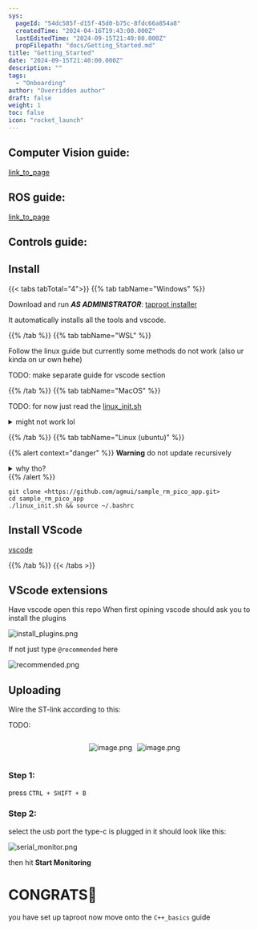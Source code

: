 ```yaml
---
sys:
  pageId: "54dc585f-d15f-45d0-b75c-8fdc66a854a8"
  createdTime: "2024-04-16T19:43:00.000Z"
  lastEditedTime: "2024-09-15T21:40:00.000Z"
  propFilepath: "docs/Getting_Started.md"
title: "Getting_Started"
date: "2024-09-15T21:40:00.000Z"
description: ""
tags:
  - "Onboarding"
author: "Overridden author"
draft: false
weight: 1
toc: false
icon: "rocket_launch"
---
```


## Computer Vision guide:

[link_to_page](86d45bc0-388b-4d26-8848-44f255f73d0e)

## ROS guide:

[link_to_page](3c76c1de-ec8f-46d6-8b0a-294005edc2d5)

## Controls guide:

## Install

{{< tabs tabTotal="4">}}
{{% tab tabName="Windows" %}}

Download and run _**AS ADMINISTRATOR**_: [taproot installer](https://github.com/Thornbots/TeachingFreshies/releases/tag/1.0)

It automatically installs all the tools and vscode.

{{% /tab %}}
{{% tab tabName="WSL" %}}

Follow the linux guide but currently some methods do not work (also ur kinda on ur own hehe)

TODO: make separate guide for vscode section

{{% /tab %}}
{{% tab tabName="MacOS" %}}

TODO: for now just read the [linux_init.sh](https://github.com/agmui/sample_rm_pico_app/blob/main/linux_init.sh)

<details>
<summary>might not work lol</summary>

`brew install libusb pkg-config`

Next install: [vscode](https://code.visualstudio.com/Download)

</details>

{{% /tab %}}
{{% tab tabName="Linux (ubuntu)" %}}

{{% alert context="danger" %}}
**Warning** do not update recursively
<details>
<summary>why tho?</summary>
There are some submodules that may go on for a while (like tinyusb) and I highly
recommend you don't need to get them.
If you want to see what submodules I update just look in `linux_init.sh`
</details>
{{% /alert %}}

```shell
git clone <https://github.com/agmui/sample_rm_pico_app.git>
cd sample_rm_pico_app
./linux_init.sh && source ~/.bashrc
```

## Install VScode

[vscode](https://code.visualstudio.com/Download)

{{% /tab %}}
{{< /tabs >}}

## VScode extensions

Have vscode open this repo
When first opining vscode should ask you to install the plugins

![install_plugins.png](https://prod-files-secure.s3.us-west-2.amazonaws.com/d518164a-d88e-44d1-a4ee-3adb3bd8bce0/89bd30f0-1825-4e77-867b-0a41ce370880/install_plugins.png?X-Amz-Algorithm=AWS4-HMAC-SHA256&X-Amz-Content-Sha256=UNSIGNED-PAYLOAD&X-Amz-Credential=ASIAZI2LB4663O67EMTF%2F20250203%2Fus-west-2%2Fs3%2Faws4_request&X-Amz-Date=20250203T160834Z&X-Amz-Expires=3600&X-Amz-Security-Token=IQoJb3JpZ2luX2VjEAAaCXVzLXdlc3QtMiJHMEUCIFZVEFyg%2FsWfiFJFjPoFdNkAVEzCKGbdZp2oHO00n0xZAiEAyIbMK1NkyUl6V%2FLibWJk%2FDh6BbpszsexGhORvKXcxzgq%2FwMIGRAAGgw2Mzc0MjMxODM4MDUiDCglFUMub%2Fey08vVRircA%2BTOsn1U%2FtpGO%2BSSnNK%2FMK4K%2BHLD1rk9%2Bpon9fs%2FyYtKSm9rekHArwIIfjXCiVdX5xULMd%2BFp4DSklxlt79Z7QH%2FRr3UCxity3js0qAqVeZcsN0phxBtxG8PP9nmzQ%2FVxkhA3jkEOTVwGRrykgsVLvf9voi4IoMLyL1HL2rcbPf9g4Cz8LK3bkdzgNTWjTizqiN2wXRaK%2FqJN9JXKQnAFQQ3kJUZVWk1kYbLRmFPT43v0Zqy7SpZPjv3%2Bu4BcnN085MDt28BomUODaX%2B%2FQVbOG4M%2BLNej17p3pqyL%2BWNxmM5%2BI%2FTak17PxSXtIF8AXuXA8zudNomHixUui1z8knBegkkiSSHJ4uLu6f%2Fvnret0NO2eVkgPyNz1BrfJZgP5g8f4wx%2FeOj%2B0rueqQ1TCm3YAg7BjcKbS%2B8M8%2BmXvuKmR%2BX1m4Y87TzGgwifSSslleoxk%2FimM8IjdQkkSq07xZVPXDsYlFdC5Lu99Aol4v9SiN84q95SFg3WdjwPkrTTz4hYJkJwmjK1%2Fp1b5pf9QmIJVRX4vckmXWe9sC389zIp4Z5YzId7xBS0Kw6sFkMxg6awxmjw0MOTD41BMuFxv91ycTg5c3i2zDL6qEAHaZN3RGIeu37niWM6T0a8j51MKvMg70GOqUBbP06ZcSG6G%2B1mQf%2FSTa2aXBOcPW3NAwH2G8P7eMluaYxrjh%2FIOaQi1oexHY7WFqvKLL8ddzIyUGk%2Fo1CRWK1h1WN4FiXItwM6VcbPKeBQlGDiWPt%2BNEZU%2BkJCpW6MnwtCimM2Z1584dr3OobQ0KrxCLt%2FP9eAFi543lDrsFR2Yykk19pWLE1kaGvhWVdCs0cUc55D2Q7kAcWKHjoHSNshVKuQ1QK&X-Amz-Signature=9ccfd0a3c0c4ef9f16a975a43fc89776365a700d67aff626fd48389a2cedd818&X-Amz-SignedHeaders=host&x-id=GetObject)

If not just type `@recommended` here  

![recommended.png](https://prod-files-secure.s3.us-west-2.amazonaws.com/d518164a-d88e-44d1-a4ee-3adb3bd8bce0/61e661e9-5d85-4dfc-be0d-8d2097a5e793/recommended.png?X-Amz-Algorithm=AWS4-HMAC-SHA256&X-Amz-Content-Sha256=UNSIGNED-PAYLOAD&X-Amz-Credential=ASIAZI2LB4663O67EMTF%2F20250203%2Fus-west-2%2Fs3%2Faws4_request&X-Amz-Date=20250203T160834Z&X-Amz-Expires=3600&X-Amz-Security-Token=IQoJb3JpZ2luX2VjEAAaCXVzLXdlc3QtMiJHMEUCIFZVEFyg%2FsWfiFJFjPoFdNkAVEzCKGbdZp2oHO00n0xZAiEAyIbMK1NkyUl6V%2FLibWJk%2FDh6BbpszsexGhORvKXcxzgq%2FwMIGRAAGgw2Mzc0MjMxODM4MDUiDCglFUMub%2Fey08vVRircA%2BTOsn1U%2FtpGO%2BSSnNK%2FMK4K%2BHLD1rk9%2Bpon9fs%2FyYtKSm9rekHArwIIfjXCiVdX5xULMd%2BFp4DSklxlt79Z7QH%2FRr3UCxity3js0qAqVeZcsN0phxBtxG8PP9nmzQ%2FVxkhA3jkEOTVwGRrykgsVLvf9voi4IoMLyL1HL2rcbPf9g4Cz8LK3bkdzgNTWjTizqiN2wXRaK%2FqJN9JXKQnAFQQ3kJUZVWk1kYbLRmFPT43v0Zqy7SpZPjv3%2Bu4BcnN085MDt28BomUODaX%2B%2FQVbOG4M%2BLNej17p3pqyL%2BWNxmM5%2BI%2FTak17PxSXtIF8AXuXA8zudNomHixUui1z8knBegkkiSSHJ4uLu6f%2Fvnret0NO2eVkgPyNz1BrfJZgP5g8f4wx%2FeOj%2B0rueqQ1TCm3YAg7BjcKbS%2B8M8%2BmXvuKmR%2BX1m4Y87TzGgwifSSslleoxk%2FimM8IjdQkkSq07xZVPXDsYlFdC5Lu99Aol4v9SiN84q95SFg3WdjwPkrTTz4hYJkJwmjK1%2Fp1b5pf9QmIJVRX4vckmXWe9sC389zIp4Z5YzId7xBS0Kw6sFkMxg6awxmjw0MOTD41BMuFxv91ycTg5c3i2zDL6qEAHaZN3RGIeu37niWM6T0a8j51MKvMg70GOqUBbP06ZcSG6G%2B1mQf%2FSTa2aXBOcPW3NAwH2G8P7eMluaYxrjh%2FIOaQi1oexHY7WFqvKLL8ddzIyUGk%2Fo1CRWK1h1WN4FiXItwM6VcbPKeBQlGDiWPt%2BNEZU%2BkJCpW6MnwtCimM2Z1584dr3OobQ0KrxCLt%2FP9eAFi543lDrsFR2Yykk19pWLE1kaGvhWVdCs0cUc55D2Q7kAcWKHjoHSNshVKuQ1QK&X-Amz-Signature=8bfa5026cf82d4460caac4fad4a2887f0b0f0d0c179012fcd02591663858e7fb&X-Amz-SignedHeaders=host&x-id=GetObject)

## Uploading

Wire the ST-link according to this:

TODO:

<div style="display: flex;flex-direction: row; column-gap:10px; max-width: 630px;justify-content: center;">
<div>

![image.png](https://prod-files-secure.s3.us-west-2.amazonaws.com/d518164a-d88e-44d1-a4ee-3adb3bd8bce0/210ecb78-1116-4d7b-b9b7-2292f66fa2c2/image.png?X-Amz-Algorithm=AWS4-HMAC-SHA256&X-Amz-Content-Sha256=UNSIGNED-PAYLOAD&X-Amz-Credential=ASIAZI2LB466YV5DS46O%2F20250203%2Fus-west-2%2Fs3%2Faws4_request&X-Amz-Date=20250203T160837Z&X-Amz-Expires=3600&X-Amz-Security-Token=IQoJb3JpZ2luX2VjEAAaCXVzLXdlc3QtMiJIMEYCIQDYZy9ev15pVBFLePEOoCKY%2F1N0dclUuNvBIwk9oqlj%2FAIhAJgVH2WZu16Valj3DjsvCnRLxa%2BVGWliG2xUS964BxYKKv8DCBkQABoMNjM3NDIzMTgzODA1IgzdNF0vr%2FJkuFNSDyQq3AOooXfJc3jYx6ZndH9YZ%2FR5vMJBXlZP6bMQ1iC4KlTtYIYDCyg7TpIZcWSwMaeKoxVqFOi7M1%2F1HgM07ZkKoe3awKMpzBE862P3rgUfRRokt9uzWIFibbZ02orOY3WtzYd7wklBK2uYIFoXB2QfbYqPLdnxPYa3RddmgxHrLiRNpL4fF38MPPn29tYrEwDLJurSzzdhjYjRT%2BEL25ikXCjt9wwMLiNjCpup1tOsnK2OgO%2B6q0kmbBQsSJJMPBBaLo23Aey1XlkfPOt0u5sHrZccCc9BSPQtaxsHGR0sB1Yasv6C5NvRu7m%2F%2BYRSWFBhfDBeNTG4KQb5JPk7AxjWCJYUBGSDGWhawyhAJYCxyT9JIGPnpmj9GDbb07QRGoit73FkA1n1kEqR5hdX63YMuZI0jLeot2%2FmNJZePvAOKaZsBAPCzU1bKYFZiPpbigDMciKnC8MXuY5WuUyFXVdFluvVTFTTDyUkytx8LRfNbsldGwjBWO95YN1SpHxt9PS%2BhpF7ujcOlzG0phIaOM1sK2gFpKia52leJ8aUDScE3n9G33%2FoMBmOhGFuWifZhREewLh6XfnsEbahYX2XcQcfYuWxxniM2BBTxsyqaBYRgQZNoF88h%2BVx75sh3uIb%2BDDby4O9BjqkAUoYKFx6meeEAP5b3s%2FTRWpFXulVQQGycnOSd36UXnHp2fAFMDurEpDeWzOxZCN2d1cjfWdMWWv1t%2FELbcDk8YkCu%2Fd4%2BnH1Nr4bIDm0kzwdetAzfN3Lh%2BpTSGhysYmJeAKSRfl07sIxgpgLVB%2Fb%2FJzocqr%2B8WAu21iNiMrgPCGmRYrjif3jEpZgP9ECWrQTf4IEV69rvtHE0AB%2BGNwRYw6g%2FsSI&X-Amz-Signature=61b4d3aef1b118ce42f3a5276f9da9ad55a9a9eea0418b86826571010e7aaa98&X-Amz-SignedHeaders=host&x-id=GetObject)

</div>
<div>

![image.png](https://prod-files-secure.s3.us-west-2.amazonaws.com/d518164a-d88e-44d1-a4ee-3adb3bd8bce0/33a0fd0f-8ca6-4a86-8e09-26e95ded1fff/image.png?X-Amz-Algorithm=AWS4-HMAC-SHA256&X-Amz-Content-Sha256=UNSIGNED-PAYLOAD&X-Amz-Credential=ASIAZI2LB4666QCUPHH7%2F20250203%2Fus-west-2%2Fs3%2Faws4_request&X-Amz-Date=20250203T160837Z&X-Amz-Expires=3600&X-Amz-Security-Token=IQoJb3JpZ2luX2VjEAAaCXVzLXdlc3QtMiJIMEYCIQCrCJXypZGcyiSjXacD9sEo3Ojlfv%2BJfe84MPEQNRTsowIhALEsEvVwupvb%2Fvch4GIUMhixEztQ6h4fbEqKh235711gKv8DCBkQABoMNjM3NDIzMTgzODA1IgzsRHS%2FWK6WAFevnzAq3AMCoWFMo6RufFwaWF5nfBE5Y7gT64TOE7SFa1I7y45ngxQ%2B4d%2BVIo%2BWqF2uhg%2B%2Fe4RovxUQ58V7scvrcZvAK8GUSZJQAPtBQNMc5EezRoIiZDSPKIaCBn%2FUJDSaIHhRcIGquem3zYIrvi2wDAmlABsbAV4U3J%2Fnye85uD03ZsV%2B6YtD4KPnoSzybqGWvuWWxpCY2ycRn80guI6hBHDykSZgGP7soOLXRoBSvJWKMIINqDjR22CyRETL58cP2B1hUd48N7kK5LPd3ZnBeZEiP8m8fL1BnYI6oqeCst9%2BBjjMQZ2rW67gXVZIKZrt%2Ba7YhhNQUTWhVhw%2B%2B%2BDu4Q9lzyeGrN%2FMD0%2FB46yVCfa4AwvAIc8mbevKcD%2F4SsnTU5bJ3WyQYS8BrmXd7AUKu28SCTqjflP3sWVTVG%2FHY8WRChAHaA9T0WYzHe3bIQqIpx6ryMrYw1%2BQmGeBlYbB0RGX%2BHG%2BbeiYKE9uphVwAorNvgTv8XQJmaHddKJ2xU1wYSRPbq1rJqj%2BDUd0yRBrUCibc9Lr62J4%2BSC1uEwqnmmjiIPcGcyEJ4kNOJivfNBNiHDIG9iL0s20GibWif7XgB7Y5KdOv8xRWKOxwRd7l2KZk9Olf03JIXsRctgVNhXytDDqy4O9BjqkAb%2F2kJED9ENcf7oGuBxGtbXRypkzIMOENsh5J1gtQDZXtuYXGuzkLznyuAP1RNeom%2Bn3RlESOF9tkx8kkgImkpMptWA4P1Fs6Fd9kE0%2BPKn6pw6hDX4neLag5GF9ReOtIYDpIPKxLWGKCIqONdGfAsnEt5QonZpp702jSKZaCry8DNjoBISpKXgkZT%2FNdfhhUSsXjBvEHy3B%2Bg%2F61NPv1is8JW4J&X-Amz-Signature=61aca747b43d87cb7c441a5573e3923c4b436f4ccb5c0773086dc3debf9d3fa8&X-Amz-SignedHeaders=host&x-id=GetObject)

</div>
</div>

### Step 1:

press `CTRL + SHIFT + B`

### Step 2:

select the usb port the type-c is plugged in it should look like this:

![serial_monitor.png](https://prod-files-secure.s3.us-west-2.amazonaws.com/d518164a-d88e-44d1-a4ee-3adb3bd8bce0/f03f4774-05d4-4393-b6a0-d5efb6d315ab/serial_monitor.png?X-Amz-Algorithm=AWS4-HMAC-SHA256&X-Amz-Content-Sha256=UNSIGNED-PAYLOAD&X-Amz-Credential=ASIAZI2LB4663O67EMTF%2F20250203%2Fus-west-2%2Fs3%2Faws4_request&X-Amz-Date=20250203T160834Z&X-Amz-Expires=3600&X-Amz-Security-Token=IQoJb3JpZ2luX2VjEAAaCXVzLXdlc3QtMiJHMEUCIFZVEFyg%2FsWfiFJFjPoFdNkAVEzCKGbdZp2oHO00n0xZAiEAyIbMK1NkyUl6V%2FLibWJk%2FDh6BbpszsexGhORvKXcxzgq%2FwMIGRAAGgw2Mzc0MjMxODM4MDUiDCglFUMub%2Fey08vVRircA%2BTOsn1U%2FtpGO%2BSSnNK%2FMK4K%2BHLD1rk9%2Bpon9fs%2FyYtKSm9rekHArwIIfjXCiVdX5xULMd%2BFp4DSklxlt79Z7QH%2FRr3UCxity3js0qAqVeZcsN0phxBtxG8PP9nmzQ%2FVxkhA3jkEOTVwGRrykgsVLvf9voi4IoMLyL1HL2rcbPf9g4Cz8LK3bkdzgNTWjTizqiN2wXRaK%2FqJN9JXKQnAFQQ3kJUZVWk1kYbLRmFPT43v0Zqy7SpZPjv3%2Bu4BcnN085MDt28BomUODaX%2B%2FQVbOG4M%2BLNej17p3pqyL%2BWNxmM5%2BI%2FTak17PxSXtIF8AXuXA8zudNomHixUui1z8knBegkkiSSHJ4uLu6f%2Fvnret0NO2eVkgPyNz1BrfJZgP5g8f4wx%2FeOj%2B0rueqQ1TCm3YAg7BjcKbS%2B8M8%2BmXvuKmR%2BX1m4Y87TzGgwifSSslleoxk%2FimM8IjdQkkSq07xZVPXDsYlFdC5Lu99Aol4v9SiN84q95SFg3WdjwPkrTTz4hYJkJwmjK1%2Fp1b5pf9QmIJVRX4vckmXWe9sC389zIp4Z5YzId7xBS0Kw6sFkMxg6awxmjw0MOTD41BMuFxv91ycTg5c3i2zDL6qEAHaZN3RGIeu37niWM6T0a8j51MKvMg70GOqUBbP06ZcSG6G%2B1mQf%2FSTa2aXBOcPW3NAwH2G8P7eMluaYxrjh%2FIOaQi1oexHY7WFqvKLL8ddzIyUGk%2Fo1CRWK1h1WN4FiXItwM6VcbPKeBQlGDiWPt%2BNEZU%2BkJCpW6MnwtCimM2Z1584dr3OobQ0KrxCLt%2FP9eAFi543lDrsFR2Yykk19pWLE1kaGvhWVdCs0cUc55D2Q7kAcWKHjoHSNshVKuQ1QK&X-Amz-Signature=fe390624c3310cbc0cff86f92324a28a5a3ce5b96dd6978129a84ec8c40efa48&X-Amz-SignedHeaders=host&x-id=GetObject)

then hit **Start Monitoring**

# CONGRATS🎉

you have set up taproot now move onto the `C++_basics` guide
